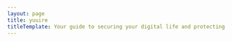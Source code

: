 ```yaml
---
layout: page
title: yuuire
titleTemplate: Your guide to securing your digital life and protecting your privacy
---
```


<script setup>
    import Landing from './.vitepress/theme/components/index.vue'
</script>

<Landing />
